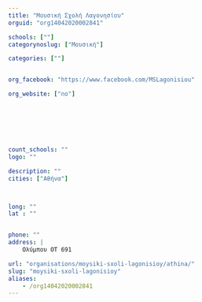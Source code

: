```yaml
---
title: "Μουσική Σχολή Λαγονησίου"
orguid: "org14042020002841"

schools: [""]
categorynoslug: ["Μουσική"]

categories: [""]


org_facebook: "https://www.facebook.com/MSLagonisiou"

org_website: ["no"]







count_schools: ""
logo: ""

description: ""
cities: ["Αθήνα"]



long: ""
lat : ""


phone: ""
address: |
    Ολύμπου ΟΤ 691

url: "organisations/moysiki-sxoli-lagonisioy/athina/"
slug: "moysiki-sxoli-lagonisioy"
aliases:
    - /org14042020002841
---
```



